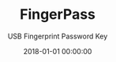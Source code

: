---
title: 'FingerPass'
subtitle: "USB Fingerprint Password Key"
date: 2018-01-01 00:00:00
description: 'Arduino powered USB device which securely enters a password to any computer upon placing a fingerprint. Passwords encrypted and responsive to website context if optional browser extension installed.'
featured_image: '/images/projects/fingerpass/fingerpass-iso.jpg'
---